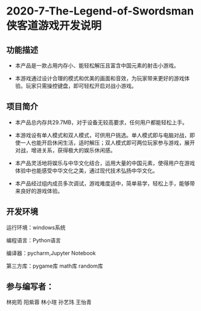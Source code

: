 # 2020-7-The-Legend-of-Swordsman侠客道游戏开发说明

## 功能描述
* 本产品是一款占用内存小、能轻松解压且富含中国元素的射击小游戏。  

* 本游戏通过设计合理的模式和优美的画面和音效，为玩家带来更好的游戏体验。玩家只需操控键盘，即可轻松开启对战小游戏。


## 项目简介
* 本产品总内存共29.7MB，对于设备无较高要求，任何用户都能轻松上手。  

* 本游戏设有单人模式和双人模式，可供用户挑选。单人模式即与电脑对战，即使一人也能开启休闲生活，适时解压；双人模式即可两位玩家参与游戏，展开对战，增进关系，获得极大的娱乐休闲感。  

* 本产品灵活地将娱乐与中华文化结合，运用大量的中国元素，使得用户在游戏体验中也能感受中华文化之美，通过现代技术弘扬中华文化。  

* 本产品经过组内成员多次调试，游戏难度适中，简单易学，轻松上手，能够带来良好的游戏体验。


## 开发环境
运行环境：windows系统  

编程语言：Python语言   

编译器：pycharm,Jupyter Notebook    

第三方库：pygame库 math库 random库  

## 参与编写者：
林宛筠 阳紫蓉 林小瑄 孙艺玮 王怡青
